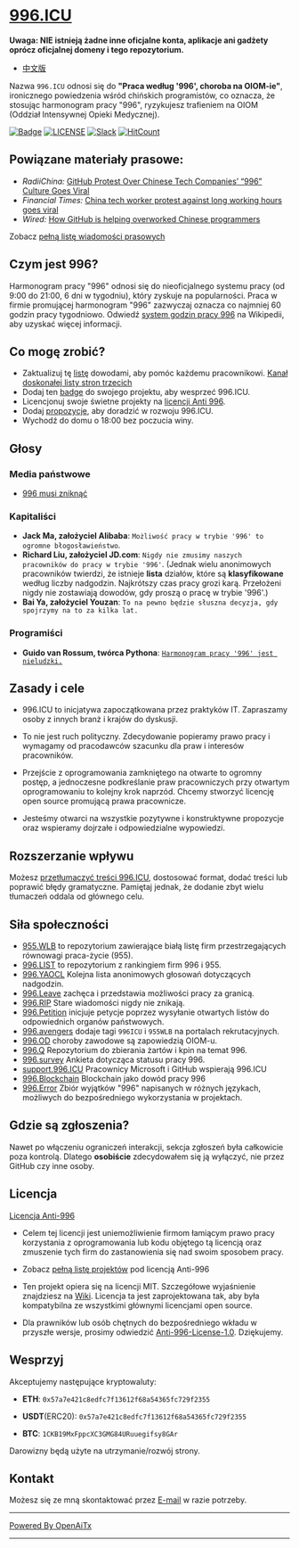 [996.ICU](https://996.icu/#/en_US)
=======
**Uwaga: NIE istnieją żadne inne oficjalne konta, aplikacje ani gadżety oprócz oficjalnej domeny i tego repozytorium.**

* [中文版](./README_CN.md)

Nazwa `996.ICU` odnosi się do **"Praca według '996', choroba na OIOM-ie"**, ironicznego powiedzenia wśród chińskich programistów, co oznacza, że stosując harmonogram pracy "996", ryzykujesz trafieniem na OIOM (Oddział Intensywnej Opieki Medycznej).

[![Badge](https://img.shields.io/badge/link-996.icu-%23FF4D5B.svg?style=flat-square)](https://996.icu/#/en_US)
[![LICENSE](https://img.shields.io/badge/license-Anti%20996-blue.svg?style=flat-square)](https://github.com/996icu/996.ICU/blob/master/LICENSE)
[![Slack](https://img.shields.io/badge/slack-996icu-green.svg?style=flat-square)](https://join.slack.com/t/996icu/shared_invite/enQtNjI0MjEzMTUxNDI0LTkyMGViNmJiZjYwOWVlNzQ3NmQ4NTQyMDRiZTNmOWFkMzYxZWNmZGI0NDA4MWIwOGVhOThhMzc3NGQyMDBhZDc)
[![HitCount](http://hits.dwyl.com/996icu/996ICU.svg)](http://hits.dwyl.com/996icu/996ICU)


Powiązane materiały prasowe:
---
* *RadiiChina:* [GitHub Protest Over Chinese Tech Companies’ “996” Culture Goes Viral](https://radiichina.com/github-protest-chinese-tech-996/)
* *Financial Times:*  [China tech worker protest against long working hours goes viral](https://www.ft.com/content/72754638-55d1-11e9-91f9-b6515a54c5b1)
* *Wired:* [How GitHub is helping overworked Chinese programmers](https://www.wired.com/story/how-github-helping-overworked-chinese-programmers/)

Zobacz [pełną listę wiadomości prasowych](externals/news_EN.md)



Czym jest 996?
---

Harmonogram pracy "996" odnosi się do nieoficjalnego systemu pracy (od 9:00 do 21:00, 6 dni w tygodniu), który zyskuje na popularności. Praca w firmie promującej harmonogram "996" zazwyczaj oznacza co najmniej 60 godzin pracy tygodniowo.
Odwiedź [system godzin pracy 996](https://en.wikipedia.org/wiki/996_working_hour_system) na Wikipedii, aby uzyskać więcej informacji.


Co mogę zrobić?
---

- Zaktualizuj tę [listę](blacklist/README.md) dowodami, aby pomóc każdemu pracownikowi.  [Kanał doskonałej listy stron trzecich](https://www.996action.com/index.php/889799)
- Dodaj ten [badge](externals/instruction.md) do swojego projektu, aby wesprzeć 996.ICU.  
- Licencjonuj swoje świetne projekty na [licencji Anti 996](LICENSE).  
- Dodaj [propozycje](proposal/README.md), aby doradzić w rozwoju 996.ICU.
- Wychodź do domu o 18:00 bez poczucia winy.


Głosy
---

### Media państwowe
- [996 musi zniknąć](http://www.xinhuanet.com/politics/2019-04/15/c_1124370790.htm)


### Kapitaliści
- **Jack Ma, założyciel Alibaba**: `Możliwość pracy w trybie '996' to ogromne błogosławieństwo`.
- **Richard Liu, założyciel JD.com**: `Nigdy nie zmusimy naszych pracowników do pracy w trybie '996'`.
(Jednak wielu anonimowych pracowników twierdzi, że istnieje **lista** działów, które są **klasyfikowane** według liczby nadgodzin. Najkrótszy czas pracy grozi karą. Przełożeni nigdy nie zostawiają dowodów, gdy proszą o pracę w trybie '996'.)
- **Bai Ya, założyciel Youzan**: `To na pewno będzie słuszna decyzja, gdy spojrzymy na to za kilka lat.`

### Programiści
- **Guido van Rossum, twórca Pythona**: [`Harmonogram pracy '996' jest nieludzki.`](https://twitter.com/gvanrossum/status/1111628076801236993)


Zasady i cele
---

* 996.ICU to inicjatywa zapoczątkowana przez praktyków IT. Zapraszamy osoby z innych branż i krajów do dyskusji.

* To nie jest ruch polityczny. Zdecydowanie popieramy prawo pracy i wymagamy od pracodawców szacunku dla praw i interesów pracowników.

* Przejście z oprogramowania zamkniętego na otwarte to ogromny postęp, a jednoczesne podkreślanie praw pracowniczych przy otwartym oprogramowaniu to kolejny krok naprzód. Chcemy stworzyć licencję open source promującą prawa pracownicze.

* Jesteśmy otwarci na wszystkie pozytywne i konstruktywne propozycje oraz wspieramy dojrzałe i odpowiedzialne wypowiedzi.


Rozszerzanie wpływu
---

Możesz [przetłumaczyć treści 996.ICU](i18n/README.md), dostosować format, dodać treści lub poprawić błędy gramatyczne. Pamiętaj jednak, że dodanie zbyt wielu tłumaczeń oddala od głównego celu.

Siła społeczności
---

 - [955.WLB](https://github.com/formulahendry/955.WLB) to repozytorium zawierające białą listę firm przestrzegających równowagi praca-życie (955).
 - [996.LIST](https://github.com/fengT-T/996_list) to repozytorium z rankingiem firm 996 i 955.
 - [996.YAOCL](https://github.com/boycott996/yaocl) Kolejna lista anonimowych głosowań dotyczących nadgodzin.
 - [996.Leave](https://github.com/623637646/996.Leave) zachęca i przedstawia możliwości pracy za granicą.
 - [996.RIP](https://web.archive.org/web/20190422174052/https://996.rip/) Stare wiadomości nigdy nie znikają.
 - [996.Petition](https://github.com/xokctah/996.petition) inicjuje petycje poprzez wysyłanie otwartych listów do odpowiednich organów państwowych.
 - [996.avengers](https://github.com/996-icu-avengers/Natasha) dodaje tagi `996ICU` i `955WLB` na portalach rekrutacyjnych.
 - [996.OD](https://github.com/zheolong/996.OD.git) choroby zawodowe są zapowiedzią OIOM-u.
 - [996.Q](https://github.com/alexddhuang/996.Q) Repozytorium do zbierania żartów i kpin na temat 996. 
 - [996.survey](https://github.com/0594mazhiyuan/996.survey) Ankieta dotycząca statusu pracy 996.
 - [support.996.ICU](https://github.com/msworkers/support.996.ICU) Pracownicy Microsoft i GitHub wspierają 996.ICU
 - [996.Blockchain](https://github.com/996BC/996.Blockchain) Blockchain jako dowód pracy 996
 - [996.Error](https://github.com/MagicLu550/996Error) Zbiór wyjątków "996" napisanych w różnych językach, możliwych do bezpośredniego wykorzystania w projektach.

Gdzie są zgłoszenia?
---

Nawet po włączeniu ograniczeń interakcji, sekcja zgłoszeń była całkowicie poza kontrolą.
Dlatego **osobiście** zdecydowałem się ją wyłączyć, nie przez GitHub czy inne osoby.


Licencja
---

[Licencja Anti-996](LICENSE)

 - Celem tej licencji jest uniemożliwienie firmom łamiącym prawo pracy korzystania z oprogramowania lub kodu objętego tą licencją oraz zmuszenie tych firm do zastanowienia się nad swoim sposobem pracy.
 - Zobacz [pełną listę projektów](awesomelist/README.md) pod licencją Anti-996

 - Ten projekt opiera się na licencji MIT. Szczegółowe wyjaśnienie znajdziesz na [Wiki](https://github.com/kattgu7/996-License-Draft/wiki). Licencja ta jest zaprojektowana tak, aby była kompatybilna ze wszystkimi głównymi licencjami open source.  
 - Dla prawników lub osób chętnych do bezpośredniego wkładu w przyszłe wersje, prosimy odwiedzić [Anti-996-License-1.0](https://github.com/kattgu7/996-License-Draft). Dziękujemy.

Wesprzyj
---
Akceptujemy następujące kryptowaluty:

- **ETH**: `0x57a7e421c8edfc7f13612f68a54365fc729f2355`

- **USDT**(ERC20): `0x57a7e421c8edfc7f13612f68a54365fc729f2355`

- **BTC**: `1CKB19MxFppcXC3GMG84URuuegifsy8GAr`

Darowizny będą użyte na utrzymanie/rozwój strony.

Kontakt
---

Możesz się ze mną skontaktować przez [E-mail](mailto:996icu.repo@gmail.com) w razie potrzeby.

---

[Powered By OpenAiTx](https://github.com/OpenAiTx/OpenAiTx)

---